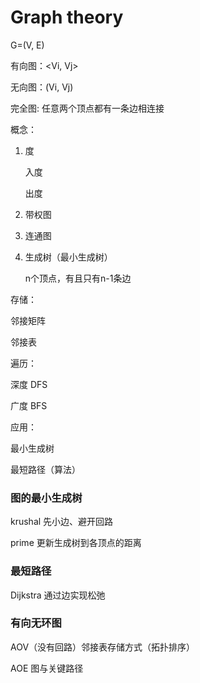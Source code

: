 # Graph theory
G=(V, E)

有向图：<Vi, Vj>

无向图：(Vi, Vj)

完全图: 任意两个顶点都有一条边相连接

概念：

1. 度
    
    入度
    
    出度
    
2. 带权图
3. 连通图
4. 生成树（最小生成树）
    
    n个顶点，有且只有n-1条边
    

存储：

邻接矩阵

邻接表

遍历：

深度 DFS

广度 BFS

应用：

最小生成树

最短路径（算法）

### 图的最小生成树

krushal 先小边、避开回路

prime 更新生成树到各顶点的距离

### 最短路径

Dijkstra 通过边实现松弛

### 有向无环图

AOV（没有回路）邻接表存储方式（拓扑排序）

AOE 图与关键路径

